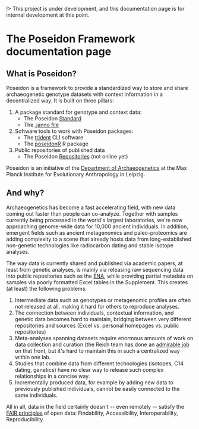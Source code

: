!> This project is under development, and this documentation page is for internal development at this point.

# The Poseidon Framework documentation page

## What is Poseidon?

Poseidon is a framework to provide a standardized way to store and share archaeogenetic genotype datasets with context information in a decentralized way. It is built on three pillars:

1. A package standard for genotype and context data:
	- The Poseidon [Standard](standard)
	- The [.janno file](janno_details)
2. Software tools to work with Poseidon packages:
	- The [trident](trident) CLI software
	- The [poseidonR](poseidonR) R package
3. Public repositories of published data
	- The Poseidon [Repositories](repos) (not online yet)

Poseidon is an initiative of the [Department of Archaeogenetics](https://www.eva.mpg.de/archaeogenetics/index.html) at the Max Planck Institute for Evolutionary Anthropology in Leipzig.

## And why?

Archaeogenetics has become a fast accelerating field, with new data coming out faster than people can co-analyze. Together with samples currently being processed in the world's largest laboratories, we're now approaching genome-wide data for 10,000 ancient individuals. In addition, emergent fields such as ancient metagenomics and paleo-proteomics are adding complexity to a scene that already hosts data from long-established non-genetic technologies like radiocarbon dating and stable isotope analyses.

The way data is currently shared and published via academic papers, at least from genetic analyses, is mainly via releasing raw sequencing data into public repositories such as the [ENA](https://www.ebi.ac.uk/ena), while providing partial metadata on samples via poorly formatted Excel tables in the Supplement. This creates (at least) the following problems:

1. Intermediate data such as genotypes or metagenomic profiles are often not released at all, making it hard for others to reproduce analyses. 
2. The connection between individuals, contextual information, and genetic data becomes hard to maintain, bridging between very different repositories and sources (Excel vs. personal homepages vs. public repositories)
4. Meta-analyses spanning datasets require enormous amounts of work on data collection and curation (the Reich team has done an [admirable job](https://reich.hms.harvard.edu/downloadable-genotypes-present-day-and-ancient-dna-data-compiled-published-papers) on that front, but it's hard to maintain this in such a centralized way within one lab.
5. Studies that combine data from different technologies (isotopes, C14 dating, genetics) have no clear way to release such complex relationships in a concise way.
6. Incrementally produced data, for example by adding new data to  previously published individuals, cannot be easily connected to the same individuals.

All in all, data in the field certainly doesn't -- even remotely -- satisfy the [FAIR principles](https://en.wikipedia.org/wiki/FAIR_data) of open data: Findability, Accessibility, Interoperability, Reproducibility.

